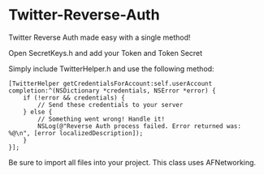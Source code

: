 Twitter-Reverse-Auth
====================

Twitter Reverse Auth made easy with a single method!

Open SecretKeys.h and add your Token and Token Secret

Simply include TwitterHelper.h and use the following method:

    [TwitterHelper getCredentialsForAccount:self.userAccount completion:^(NSDictionary *credentials, NSError *error) {
        if (!error && credentials) {
            // Send these credentials to your server
        } else {
            // Something went wrong! Handle it!
            NSLog(@"Reverse Auth process failed. Error returned was: %@\n", [error localizedDescription]);
        }
    }];

Be sure to import all files into your project. This class uses AFNetworking. 

